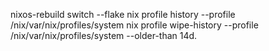nixos-rebuild switch --flake
nix profile history --profile /nix/var/nix/profiles/system
nix profile wipe-history --profile /nix/var/nix/profiles/system --older-than 14d.
